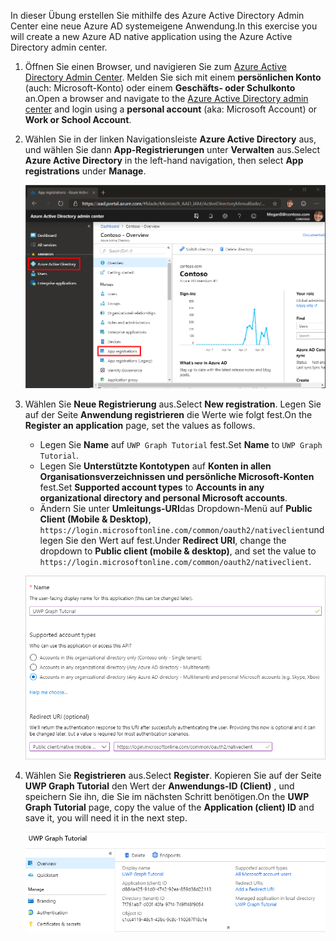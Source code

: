 <!-- markdownlint-disable MD002 MD041 -->

<span data-ttu-id="18fc4-101">In dieser Übung erstellen Sie mithilfe des Azure Active Directory Admin Center eine neue Azure AD systemeigene Anwendung.</span><span class="sxs-lookup"><span data-stu-id="18fc4-101">In this exercise you will create a new Azure AD native application using the Azure Active Directory admin center.</span></span>

1. <span data-ttu-id="18fc4-102">Öffnen Sie einen Browser, und navigieren Sie zum [Azure Active Directory Admin Center](https://aad.portal.azure.com). Melden Sie sich mit einem **persönlichen Konto** (auch: Microsoft-Konto) oder einem **Geschäfts- oder Schulkonto** an.</span><span class="sxs-lookup"><span data-stu-id="18fc4-102">Open a browser and navigate to the [Azure Active Directory admin center](https://aad.portal.azure.com) and login using a **personal account** (aka: Microsoft Account) or **Work or School Account**.</span></span>

1. <span data-ttu-id="18fc4-103">Wählen Sie in der linken Navigationsleiste **Azure Active Directory** aus, und wählen Sie dann **App-Registrierungen** unter **Verwalten** aus.</span><span class="sxs-lookup"><span data-stu-id="18fc4-103">Select **Azure Active Directory** in the left-hand navigation, then select **App registrations** under **Manage**.</span></span>

    ![<span data-ttu-id="18fc4-104">Screenshot der APP-Registrierungen</span><span class="sxs-lookup"><span data-stu-id="18fc4-104">A screenshot of the App registrations</span></span> ](./images/aad-portal-app-registrations.png)

1. <span data-ttu-id="18fc4-105">Wählen Sie **Neue Registrierung** aus.</span><span class="sxs-lookup"><span data-stu-id="18fc4-105">Select **New registration**.</span></span> <span data-ttu-id="18fc4-106">Legen Sie auf der Seite **Anwendung registrieren** die Werte wie folgt fest.</span><span class="sxs-lookup"><span data-stu-id="18fc4-106">On the **Register an application** page, set the values as follows.</span></span>

    - <span data-ttu-id="18fc4-107">Legen Sie **Name** auf `UWP Graph Tutorial` fest.</span><span class="sxs-lookup"><span data-stu-id="18fc4-107">Set **Name** to `UWP Graph Tutorial`.</span></span>
    - <span data-ttu-id="18fc4-108">Legen Sie **Unterstützte Kontotypen** auf **Konten in allen Organisationsverzeichnissen und persönliche Microsoft-Konten** fest.</span><span class="sxs-lookup"><span data-stu-id="18fc4-108">Set **Supported account types** to **Accounts in any organizational directory and personal Microsoft accounts**.</span></span>
    - <span data-ttu-id="18fc4-109">Ändern Sie unter **Umleitungs-URI**das Dropdown-Menü auf **Public Client (Mobile & Desktop)**, `https://login.microsoftonline.com/common/oauth2/nativeclient`und legen Sie den Wert auf fest.</span><span class="sxs-lookup"><span data-stu-id="18fc4-109">Under **Redirect URI**, change the dropdown to **Public client (mobile & desktop)**, and set the value to `https://login.microsoftonline.com/common/oauth2/nativeclient`.</span></span>

    ![Screenshot der Seite "Anwendung registrieren"](./images/aad-register-app.png)

1. <span data-ttu-id="18fc4-111">Wählen Sie **Registrieren** aus.</span><span class="sxs-lookup"><span data-stu-id="18fc4-111">Select **Register**.</span></span> <span data-ttu-id="18fc4-112">Kopieren Sie auf der Seite **UWP Graph Tutorial** den Wert der **Anwendungs-ID (Client)** , und speichern Sie ihn, die Sie im nächsten Schritt benötigen.</span><span class="sxs-lookup"><span data-stu-id="18fc4-112">On the **UWP Graph Tutorial** page, copy the value of the **Application (client) ID** and save it, you will need it in the next step.</span></span>

    ![Screenshot der Anwendungs-ID der neuen App-Registrierung](./images/aad-application-id.png)

